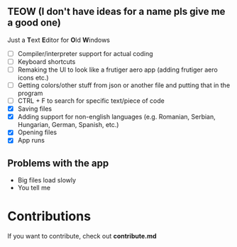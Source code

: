 ## TEOW (I don't have ideas for a name pls give me a good one)
Just a **T**ext **E**ditor for **O**ld **W**indows

- [ ] Compiler/interpreter support for actual coding
- [ ] Keyboard shortcuts
- [ ] Remaking the UI to look like a frutiger aero app (adding frutiger aero icons etc.)
- [ ] Getting colors/other stuff from json or another file and putting that in the program
- [ ] CTRL + F to search for specific text/piece of code
- [x] Saving files
- [x] Adding support for non-english languages (e.g. Romanian, Serbian, Hungarian, German, Spanish, etc.)
- [x] Opening files
- [x] App runs

## Problems with the app
- Big files load slowly
- You tell me

# Contributions

If you want to contribute, check out **contribute.md**
